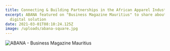 ```yaml
---
title: Connecting & Building Partnerships in the African Apparel Industry
excerpt: ABANA featured on "Business Magazine Mauritius" to share about our
  digital solution
date: 2021-03-01T08:10:24.125Z
image: /uploads/abana-square.jpg
---
```



![](/uploads/actu-e-commerce-abana-ok_reduced.jpg "ABANA - Business Magazine Mauritius")